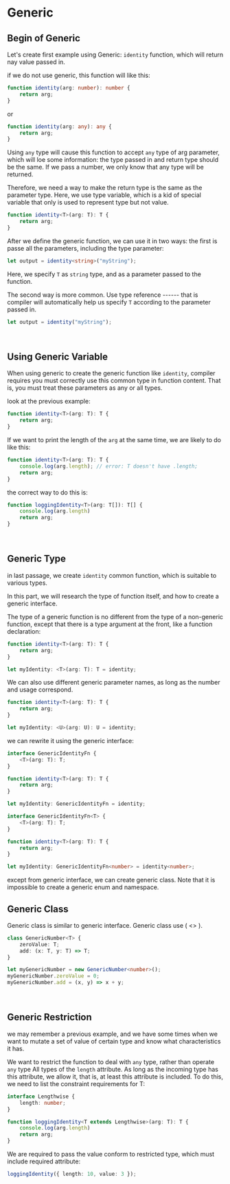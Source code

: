 # Generic
## Begin of Generic
Let's create first example using Generic: `identity` function, which will return nay value passed in. 

if we do not use generic, this function will like this:
```typescript
function identity(arg: number): number {
    return arg;
}
```
or
```typescript
function identity(arg: any): any {
    return arg;
}
```
Using `any` type will cause this function to accept `any` type of arg parameter, which will loe some information: the type passed in and return type should be the same. If we pass a number, we only know that any type will be returned.

Therefore, we need a way to make the return type is the same as the parameter type. Here, we use type variable, which is a kid of special variable that only is used to represent type but not value.
```typescript
function identity<T>(arg: T): T {
    return arg;
}
```
After we define the generic function, we can use it in two ways: the first is passe all the parameters, including the type parameter:
```typescript
let output = identity<string>("myString");
```
Here, we specify `T` as `string` type, and as a parameter passed to the function.

The second way is more common. Use type reference ------ that is compiler will automatically help us specify `T` according to the parameter passed in.
```typescript
let output = identity("myString");
```
<br/>

## Using Generic Variable
When using generic to create the generic function like `identity`, compiler requires you must correctly use this common type in function content. That is, you must treat these parameters as any or all types.

look at the previous example:
```typescript
function identity<T>(arg: T): T {
    return arg;
}  
```
If we want to print the length of the `arg` at the same time, we are likely to do like this:
```typescript
function identity<T>(arg: T): T {
    console.log(arg.length); // error: T doesn't have .length;
    return arg;
}
```
the correct way to do this is:
```typescript
function loggingIdentity<T>(arg: T[]): T[] {
    console.log(arg.length)
    return arg;
}
```
<br/>

## Generic Type
in last passage, we create `identity` common function, which is suitable to various types.

In this part, we will research the type of function itself, and how to create a generic interface.

The type of a generic function is no different from the type of a non-generic function, except that there is a type argument at the front, like a function declaration:
```typescript
function identity<T>(arg: T): T {
    return arg;
}

let myIdentity: <T>(arg: T): T = identity;
```
We can also use different generic parameter names, as long as the number and usage correspond.
```typescript
function identity<T>(arg: T): T {
    return arg;
}

let myIdentity: <U>(arg: U): U = identity;
```
we can rewrite it using the generic interface:
```typescript
interface GenericIdentityFn {
    <T>(arg: T): T;
}

function identity<T>(arg: T): T {
    return arg;
}

let myIdentity: GenericIdentityFn = identity;
```
```typescript
interface GenericIdentityFn<T> {
    <T>(arg: T): T;
}

function identity<T>(arg: T): T {
    return arg;
}

let myIdentity: GenericIdentityFn<number> = identity<number>;
```
except from generic interface, we can create generic class.
Note that it is impossible to create a generic enum and namespace.
<br/>

## Generic Class
Generic class is similar to generic interface. Generic class use \( <\> \).
```typescript
class GenericNumber<T> {
    zeroValue: T;
    add: (x: T, y: T) => T;
}

let myGenericNumber = new GenericNumber<number>();
myGenericNumber.zeroValue = 0;
myGenericNumber.add = (x, y) => x + y;
```
<br/>

## Generic Restriction
we may remember a previous example, and we have some times when we want to mutate a set of value of certain type and know what characteristics it has.

We want to restrict the function to deal with `any` type, rather than operate `any` type All types of the `length` attribute. As long as the incoming type has this attribute, we allow it, that is, at least this attribute is included. To do this, we need to list the constraint requirements for T:
```typescript
interface Lengthwise {
    length: number;
}

function loggingIdentity<T extends Lengthwise>(arg: T): T {
    console.log(arg.length)
    return arg;
}
```
We are required to pass the value conform to restricted type, which must include required attribute:
```typescript
loggingIdentity({ length: 10, value: 3 });
```
